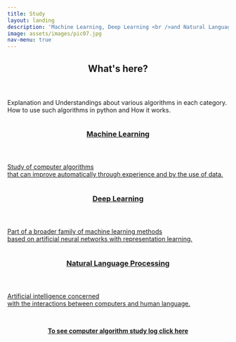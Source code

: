```yaml
---
title: Study
layout: landing
description: 'Machine Learning, Deep Learning <br />and Natural Language Processing'
image: assets/images/pic07.jpg
nav-menu: true
---
```


<!-- Main -->

<div id="main">
<!-- One -->
<section id="one">
	<div class="inner">
		<header class="major">
			<h2>What's here?</h2>
		</header>
		<p>Explanation and Understandings about various algorithms in each category.<br /> How to use such algorithms in python and How it works.</p>
	</div>
</section>


<!-- Two -->

<section id="two" class="spotlights">
	<section>
		<a href="study/ml_study.html" class="image">
			<img src="{% link assets/images/ml_study_img.png %}" alt="" data-position="center center" />
		</a>
		<div class="content">
			<div class="inner">
				<a href="study/ml_study.html"><header class="major">
					<h3>Machine Learning</h3>
				</header></a>
				<a href="study/ml_study.html"><p>Study of computer algorithms <br />that can improve automatically through experience and by the use of data. </p></a>
			</div>
		</div>
	</section>
	<section>
		<a href="study/dl_study.html" class="image">
			<img src="{% link assets/images/dl_study_img.png %}" alt="" data-position="top center" />
		</a>
		<div class="content">
			<div class="inner">
				<a href="study/dl_study.html"><header class="major">
					<h3>Deep Learning</h3>
                </header></a>
                <a href="study/dl_study.html"><p>Part of a broader family of machine learning methods <br />based on artificial neural networks with representation learning. </p></a>
			</div>
		</div>
	</section>
	<section>
		<a href="study/nlp_study.html" class="image">
			<img src="{% link assets/images/nlp_study_img.png %}" alt="" data-position="25% 25%" />
		</a>
		<div class="content">
			<div class="inner">
				<a href="study/nlp_study.html"><header class="major">
					<h3>Natural Language Processing</h3>
                </header></a>
                <a href="study/nlp_study.html"><p>Artificial intelligence concerned <br />with the interactions between computers and human language.</p></a>
			</div>
		</div>
	</section>
</section>
</div>



<p>&nbsp;</p>

<div>

<a href="https://github.com/Hyunjun-Bruce-Lee/algorithm_study/tree/main">

<center><b><p> To see computer algorithm study log click here </p></b></center>

</a>

</div>
